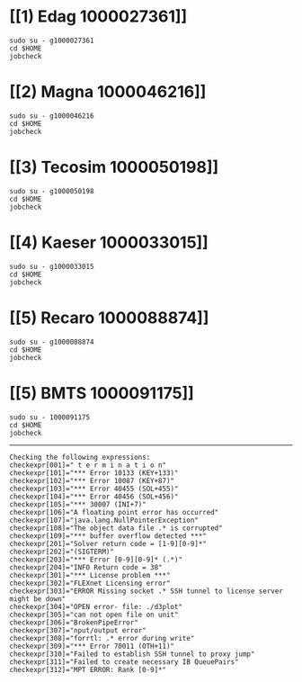 # [[1) Edag 1000027361]]
```shell
sudo su - g1000027361
cd $HOME
jobcheck

```

# [[2) Magna 1000046216]]
```shell
sudo su - g1000046216
cd $HOME
jobcheck

```

# [[3) Tecosim 1000050198]]
```shell
sudo su - g1000050198
cd $HOME
jobcheck

```

# [[4) Kaeser 1000033015]]
```shell
sudo su - g1000033015
cd $HOME
jobcheck

```

# [[5) Recaro 1000088874]]
```shell
sudo su - g1000088874
cd $HOME
jobcheck

```

# [[5) BMTS 1000091175]]
```shell
sudo su - 1000091175
cd $HOME
jobcheck

```

---
```shell
Checking the following expressions:
checkexpr[001]=" t e r m i n a t i o n"
checkexpr[101]="*** Error 10133 (KEY+133)"
checkexpr[102]="*** Error 10087 (KEY+87)"
checkexpr[103]="*** Error 40455 (SOL+455)"
checkexpr[104]="*** Error 40456 (SOL+456)"
checkexpr[105]="*** 30007 (INI+7)"
checkexpr[106]="A floating point error has occurred"
checkexpr[107]="java.lang.NullPointerException"
checkexpr[108]="The object data file .* is corrupted"
checkexpr[109]="*** buffer overflow detected ***"
checkexpr[201]="Solver return code = [1-9][0-9]*"
checkexpr[202]="(SIGTERM)"
checkexpr[203]="*** Error [0-9][0-9]* (.*)"
checkexpr[204]="INFO Return code = 38"
checkexpr[301]="*** License problem ***"
checkexpr[302]="FLEXnet Licensing error"
checkexpr[303]="ERROR Missing socket .* SSH tunnel to license server might be down"
checkexpr[304]="OPEN error- file: ./d3plot"
checkexpr[305]="can not open file on unit"
checkexpr[306]="BrokenPipeError"
checkexpr[307]="nput/output error"
checkexpr[308]="forrtl: .* error during write"
checkexpr[309]="*** Error 70011 (OTH+11)"
checkexpr[310]="Failed to establish SSH tunnel to proxy jump"
checkexpr[311]="Failed to create necessary IB QueuePairs"
checkexpr[312]="MPT ERROR: Rank [0-9]*"
```